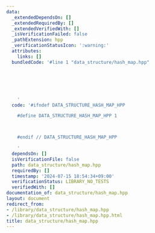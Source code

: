 ```yaml
---
data:
  _extendedDependsOn: []
  _extendedRequiredBy: []
  _extendedVerifiedWith: []
  _isVerificationFailed: false
  _pathExtension: hpp
  _verificationStatusIcon: ':warning:'
  attributes:
    links: []
  bundledCode: '#line 1 "data_structure/hash_map.hpp"






    '
  code: '#ifndef DATA_STRUCTURE_HASH_MAP_HPP

    #define DATA_STRUCTURE_HASH_MAP_HPP 1



    #endif // DATA_STRUCTURE_HASH_MAP_HPP

    '
  dependsOn: []
  isVerificationFile: false
  path: data_structure/hash_map.hpp
  requiredBy: []
  timestamp: '2024-07-15 18:54:34+09:00'
  verificationStatus: LIBRARY_NO_TESTS
  verifiedWith: []
documentation_of: data_structure/hash_map.hpp
layout: document
redirect_from:
- /library/data_structure/hash_map.hpp
- /library/data_structure/hash_map.hpp.html
title: data_structure/hash_map.hpp
---
```

